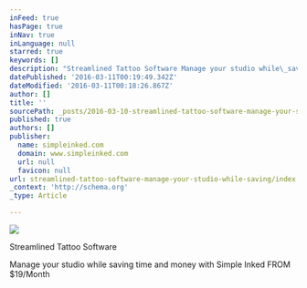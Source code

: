 ```yaml
---
inFeed: true
hasPage: true
inNav: true
inLanguage: null
starred: true
keywords: []
description: "Streamlined Tattoo Software Manage your studio while\_saving time and money with Simple Inked FROM $19/Month"
datePublished: '2016-03-11T00:19:49.342Z'
dateModified: '2016-03-11T00:18:26.867Z'
author: []
title: ''
sourcePath: _posts/2016-03-10-streamlined-tattoo-software-manage-your-studio-while-saving.md
published: true
authors: []
publisher:
  name: simpleinked.com
  domain: www.simpleinked.com
  url: null
  favicon: null
url: streamlined-tattoo-software-manage-your-studio-while-saving/index.html
_context: 'http://schema.org'
_type: Article

---
```

![](https://the-grid-user-content.s3-us-west-2.amazonaws.com/5417fd8e-f77b-4030-bf17-7b47b52e6588.jpg)

Streamlined Tattoo Software 

Manage your studio while saving time and money with Simple Inked FROM $19/Month